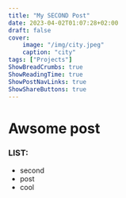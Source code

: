 ```yaml
---
title: "My SECOND Post"
date: 2023-04-02T01:07:28+02:00
draft: false
cover:
    image: "/img/city.jpeg"
    caption: "city"
tags: ["Projects"]
ShowBreadCrumbs: true
ShowReadingTime: true
ShowPostNavLinks: true
ShowShareButtons: true
---
```


# Awsome post

### LIST:
* second
* post
* cool
